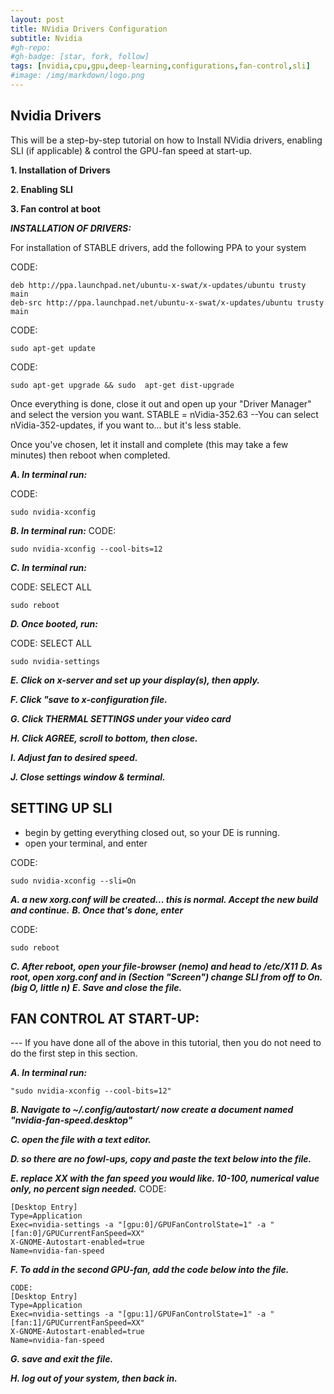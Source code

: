 ```yaml
---
layout: post
title: NVidia Drivers Configuration
subtitle: Nvidia
#gh-repo:
#gh-badge: [star, fork, follow]
tags: [nvidia,cpu,gpu,deep-learning,configurations,fan-control,sli]
#image: /img/markdown/logo.png
---
```

## Nvidia Drivers

This will be a step-by-step tutorial on how to Install NVidia drivers, enabling SLI (if applicable) & control the GPU-fan speed at start-up.

**1. Installation of Drivers**

**2. Enabling SLI**

**3. Fan control at boot**


***INSTALLATION OF DRIVERS:***

For installation of STABLE drivers, add the following PPA to your system

CODE:

	deb http://ppa.launchpad.net/ubuntu-x-swat/x-updates/ubuntu trusty main
	deb-src http://ppa.launchpad.net/ubuntu-x-swat/x-updates/ubuntu trusty main

CODE:

	sudo apt-get update


CODE:

	sudo apt-get upgrade && sudo  apt-get dist-upgrade


Once everything is done, close it out and open up your "Driver Manager" and select the version you want.
STABLE = nVidia-352.63
--You can select nVidia-352-updates, if you want to... but it's less stable.

Once you've chosen, let it install and complete (this may take a few minutes) then reboot when completed.

***A. In terminal run:***

CODE:  

	sudo nvidia-xconfig


***B. In terminal run:***
CODE:

	sudo nvidia-xconfig --cool-bits=12

***C. In terminal run:***

CODE: SELECT ALL

    sudo reboot

***D. Once booted, run:***

CODE: SELECT ALL

	sudo nvidia-settings

***E. Click on x-server and set up your display(s), then apply.***

***F. Click "save to x-configuration file.***

***G. Click THERMAL SETTINGS under your video card***

***H. Click AGREE, scroll to bottom, then close.***

***I. Adjust fan to desired speed.***

***J. Close settings window & terminal.***



## SETTING UP SLI

- begin by getting everything closed out, so your DE is running.
- open your terminal, and enter

CODE:

	sudo nvidia-xconfig --sli=On

***A. a new xorg.conf will be created... this is normal. Accept the new build and continue.***
***B. Once that's done, enter***

CODE:

	sudo reboot

***C. After reboot, open your file-browser (nemo) and head to /etc/X11***
***D. As root, open xorg.conf and in (Section "Screen") change SLI from off to On. (big O, little n)***
***E. Save and close the file.***











## FAN CONTROL AT START-UP:
--- If you have done all of the above in this tutorial, then you do not need to do the first step in this section.

***A. In terminal run:***

	"sudo nvidia-xconfig --cool-bits=12"

***B. Navigate to ~/.config/autostart/ now create a document named "nvidia-fan-speed.desktop"***

***C. open the file with a text editor.***

***D. so there are no fowl-ups, copy and paste the text below into the file.***

***E. replace XX with the fan speed you would like. 10-100, numerical value only, no percent sign needed.***
CODE:  

    [Desktop Entry]
	Type=Application
	Exec=nvidia-settings -a "[gpu:0]/GPUFanControlState=1" -a "[fan:0]/GPUCurrentFanSpeed=XX"
	X-GNOME-Autostart-enabled=true
	Name=nvidia-fan-speed

***F. To add in the second GPU-fan, add the code below into the file.***

    CODE:  
	[Desktop Entry]
	Type=Application
	Exec=nvidia-settings -a "[gpu:1]/GPUFanControlState=1" -a "[fan:1]/GPUCurrentFanSpeed=XX"
	X-GNOME-Autostart-enabled=true
	Name=nvidia-fan-speed

***G. save and exit the file.***

***H. log out of your system, then back in.***

